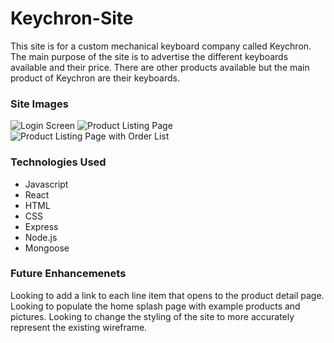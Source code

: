 # Keychron-Site

This site is for a custom mechanical keyboard company called Keychron.
The main purpose of the site is to advertise the different keyboards
available and their price. There are other products available but
the main product of Keychron are their keyboards.

### Site Images
![Login Screen](https://imgur.com/Qg2kajc.png)
![Product Listing Page](https://imgur.com/VJPL9uy.png)
![Product Listing Page with Order List](https://imgur.com/kDhc39w.png)

### Technologies Used
- Javascript
- React
- HTML
- CSS
- Express
- Node.js
- Mongoose

### Future Enhancemenets
Looking to add a link to each line item that opens to the product detail page.
Looking to populate the home splash page with example products and pictures.
Looking to change the styling of the site to more accurately represent the existing wireframe.

